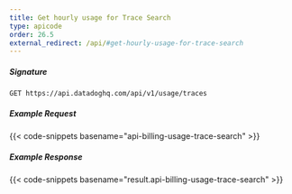 ```yaml
---
title: Get hourly usage for Trace Search
type: apicode
order: 26.5
external_redirect: /api/#get-hourly-usage-for-trace-search
---
```


##### Signature
`GET https://api.datadoghq.com/api/v1/usage/traces`
##### Example Request
{{< code-snippets basename="api-billing-usage-trace-search" >}}
##### Example Response
{{< code-snippets basename="result.api-billing-usage-trace-search" >}}
